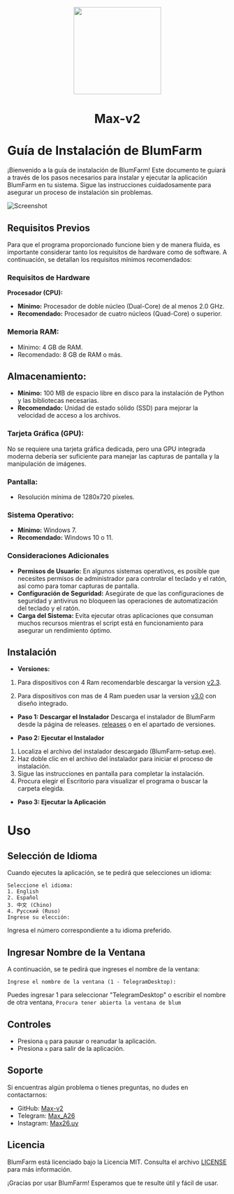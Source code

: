 
<p align="center">
  <img src="https://github.com/Max-v2/BlumFarm_v2.0/blob/main/Img/Logo.png" width="200"/>  <h1 align="center">Max-v2</h1>
</p>

# **Guía de Instalación de BlumFarm**
¡Bienvenido a la guía de instalación de BlumFarm! Este documento te guiará a través de los pasos necesarios para instalar y ejecutar la aplicación BlumFarm en tu sistema. Sigue las instrucciones cuidadosamente para asegurar un proceso de instalación sin problemas.

![Screenshot](https://github.com/Max-v2/BlumFarm_v2.0/blob/main/Img/Img.png)

## **Requisitos Previos**
Para que el programa proporcionado funcione bien y de manera fluida, es importante considerar tanto los requisitos de hardware como de software. A continuación, se detallan los requisitos mínimos recomendados:

### **Requisitos de Hardware**
**Procesador (CPU):** 
- **Mínimo:** Procesador de doble núcleo (Dual-Core) de al menos 2.0 GHz.
- **Recomendado:** Procesador de cuatro núcleos (Quad-Core) o superior.
  
### **Memoria RAM:**
- Mínimo: 4 GB de RAM.
- Recomendado: 8 GB de RAM o más.
  
## **Almacenamiento:** ##
- **Mínimo:** 100 MB de espacio libre en disco para la instalación de Python y las bibliotecas necesarias.
- **Recomendado:** Unidad de estado sólido (SSD) para mejorar la velocidad de acceso a los archivos.
  
### **Tarjeta Gráfica (GPU):**
No se requiere una tarjeta gráfica dedicada, pero una GPU integrada moderna debería ser suficiente para manejar las capturas de pantalla y la manipulación de imágenes.

### **Pantalla:**
- Resolución mínima de 1280x720 píxeles.

### **Sistema Operativo:**
- **Mínimo:** Windows 7.
- **Recomendado:** Windows 10 o 11.


### **Consideraciones Adicionales**
- **Permisos de Usuario:** En algunos sistemas operativos, es posible que necesites permisos de administrador para controlar el teclado y el ratón, así como para tomar capturas de pantalla.
- **Configuración de Seguridad:** Asegúrate de que las configuraciones de seguridad y antivirus no bloqueen las operaciones de automatización del teclado y el ratón.
- **Carga del Sistema:** Evita ejecutar otras aplicaciones que consuman muchos recursos mientras el script está en funcionamiento para asegurar un rendimiento óptimo.

## **Instalación**

- **Versiones:**
1. Para dispositivos con 4 Ram recomendarble descargar la version [v2.3](https://github.com/Max-v2/BlumFarm/releases/tag/v2.3). 

2. Para dispositivos con mas de 4 Ram pueden usar la version [v3.0](https://github.com/Max-v2/BlumFarm/releases/tag/v3.0) con diseño integrado. 

- **Paso 1: Descargar el Instalador**
Descarga el instalador de BlumFarm desde la página de releases. [releases](https://github.com/Max-v2/BlumFarm_v2.0/releases) o en el apartado de versiones.

- **Paso 2: Ejecutar el Instalador**

1. Localiza el archivo del instalador descargado (BlumFarm-setup.exe).
2. Haz doble clic en el archivo del instalador para iniciar el proceso de instalación.
3. Sigue las instrucciones en pantalla para completar la instalación. 
4. Procura elegir el Escritorio para visualizar el programa o buscar la carpeta elegida.

- **Paso 3: Ejecutar la Aplicación**

# **Uso**

## **Selección de Idioma**
Cuando ejecutes la aplicación, se te pedirá que selecciones un idioma:
```
Seleccione el idioma:
1. English
2. Español
3. 中文 (Chino)
4. Русский (Ruso)
Ingrese su elección:
```
Ingresa el número correspondiente a tu idioma preferido.

## **Ingresar Nombre de la Ventana**
A continuación, se te pedirá que ingreses el nombre de la ventana:
```
Ingrese el nombre de la ventana (1 - TelegramDesktop):
```
Puedes ingresar 1 para seleccionar "TelegramDesktop" o escribir el nombre de otra ventana, ```Procura tener abierta la ventana de blum ```

## **Controles**
- Presiona ```q``` para pausar o reanudar la aplicación.
- Presiona ```x``` para salir de la aplicación.
  
## **Soporte**
Si encuentras algún problema o tienes preguntas, no dudes en contactarnos:

- GitHub: [Max-v2](https://github.com/Max-v2)
- Telegram: [Max_A26](https://t.me/Max_A26)
- Instagram: [Max26.uy](https://www.instagram.com/Max26.uy )

## **Licencia**
BlumFarm está licenciado bajo la Licencia MIT. Consulta el archivo [LICENSE](https://github.com/Max-v2/BlumFarm_v2.0/blob/main/LICENSE) para más información.

¡Gracias por usar BlumFarm! Esperamos que te resulte útil y fácil de usar.
